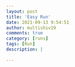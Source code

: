 ```yaml
---
layout: post
title: 'Easy Run'
date: 2021-09-13 9:54:51
author: multishiv19
comments: true
category: [runs]
tags: [Run]
description: |
    
---
```





<div width='100%' class='strava-embed-placeholder' data-embed-type='activity' data-embed-id='5956027510'></div>
<script src='https://strava-embeds.com/embed.js'></script>
